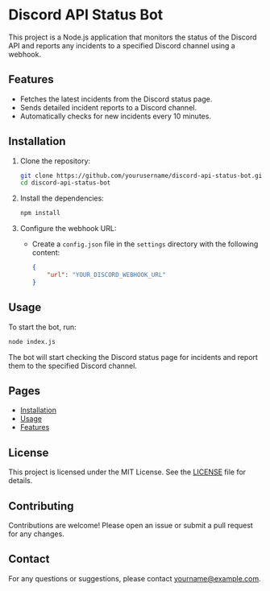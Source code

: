 # Discord API Status Bot

This project is a Node.js application that monitors the status of the Discord API and reports any incidents to a specified Discord channel using a webhook.

## Features

- Fetches the latest incidents from the Discord status page.
- Sends detailed incident reports to a Discord channel.
- Automatically checks for new incidents every 10 minutes.

## Installation

1. Clone the repository:
    ```bash
    git clone https://github.com/yourusername/discord-api-status-bot.git
    cd discord-api-status-bot
    ```

2. Install the dependencies:
    ```bash
    npm install
    ```

3. Configure the webhook URL:
    - Create a `config.json` file in the `settings` directory with the following content:
        ```json
        {
            "url": "YOUR_DISCORD_WEBHOOK_URL"
        }
        ```

## Usage

To start the bot, run:
```bash
node index.js
```

The bot will start checking the Discord status page for incidents and report them to the specified Discord channel.

## Pages

- [Installation](#installation)
- [Usage](#usage)
- [Features](#features)

## License

This project is licensed under the MIT License. See the [LICENSE](LICENSE) file for details.

## Contributing

Contributions are welcome! Please open an issue or submit a pull request for any changes.

## Contact

For any questions or suggestions, please contact [yourname@example.com](mailto:yourname@example.com).
